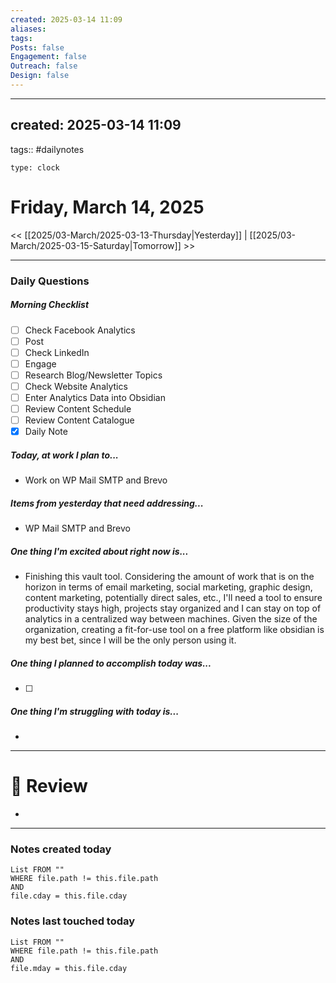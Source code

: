 ```yaml
---
created: 2025-03-14 11:09
aliases: 
tags: 
Posts: false
Engagement: false
Outreach: false
Design: false
---
```

---
created: 2025-03-14 11:09
---
tags:: #dailynotes
```widgets
type: clock
```

# Friday, March 14, 2025

<< [[2025/03-March/2025-03-13-Thursday|Yesterday]] | [[2025/03-March/2025-03-15-Saturday|Tomorrow]] >>

---
###  Daily Questions

#####  Morning Checklist 
- [ ] Check Facebook Analytics
- [ ] Post
- [ ] Check LinkedIn
- [ ] Engage
- [ ] Research Blog/Newsletter Topics
- [ ] Check Website Analytics
- [ ] Enter Analytics Data into Obsidian
- [ ] Review Content Schedule
- [ ] Review Content Catalogue
- [x] Daily Note

#####  Today, at work I plan to...
- Work on WP Mail SMTP and Brevo
#####  Items from yesterday that need addressing...
- WP Mail SMTP and Brevo
#####  One thing I'm excited about right now is...
- Finishing this vault tool. Considering the amount of work that is on the horizon in terms of email marketing, social marketing, graphic design, content marketing, potentially direct sales, etc., I'll need a tool to ensure productivity stays high, projects stay organized and I can stay on top of analytics in a centralized way between machines. Given the size of the organization, creating a fit-for-use tool on a free platform like obsidian is my best bet, since I will be the only person using it. 

#####  One thing I planned to accomplish today was...
- [ ] 

#####  One thing I'm struggling with today is...
- 

---
# 📝 Review
- 

---
### Notes created today
```dataview
List FROM "" 
WHERE file.path != this.file.path
AND
file.cday = this.file.cday
```

### Notes last touched today
```dataview
List FROM "" 
WHERE file.path != this.file.path
AND
file.mday = this.file.cday
```